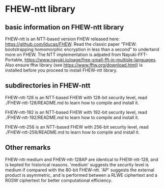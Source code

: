 # FHEW-ntt library

## basic information on FHEW-ntt library
FHEW-ntt is an NTT-based version FHEW released here: https://github.com/lducas/FHEW. 
Read the classic paper "FHEW: bootstrapping homomorphic encryption in less than a second"  to undertand more on FHEW.
The NTT implementation is adpated from Nayuki-FFT-Portable, https://www.nayuki.io/page/free-small-fft-in-multiple-languages.
Also ensure fftw library (see https://www.fftw.org/download.html) is installed before you proceed to install FHEW-ntt library.


## subdirectories in FHEW-ntt
FHEW-ntt-128 is an NTT-based FHEW with 128-bit security level, read ./FHEW-ntt-128/README.md to learn how to compile and install it.

FHEW-ntt-192 is an NTT-based FHEW with 192-bit security level, read ./FHEW-ntt-192/README.md to learn how to compile and install it. 

FHEW-ntt-256 is an NTT-based FHEW with 256-bit security level, read ./FHEW-ntt-256/README.md to learn how to compile and install it.


## Other remarks
FHEW-ntt-medium and  FHEW-ntt-128AP are identical to FHEW-ntt-128, and is kepted for historical reasons.  'medium' suggests the security level is medium if compared with the 80-bit FHEW-ntt. 'AP' suggests the external product is asymmetric, and is performed between a RLWE ciphertext and a RGSW ciphertext for better computational efficiency.
